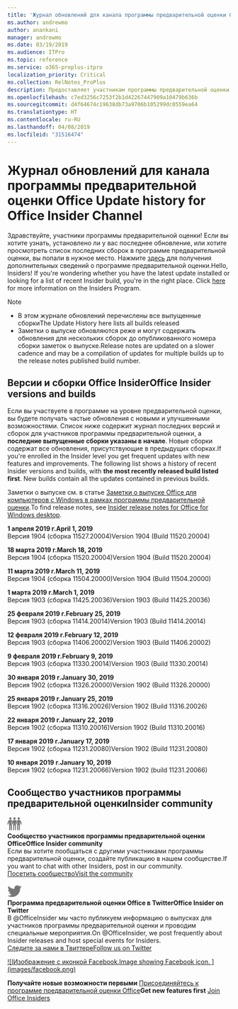 ```yaml
---
title: 'Журнал обновлений для канала программы предварительной оценки Office '
ms.author: andrewmo
author: anankani
manager: andrewmo
ms.date: 03/19/2019
ms.audience: ITPro
ms.topic: reference
ms.service: o365-proplus-itpro
localization_priority: Critical
ms.collection: RelNotes_ProPlus
description: Предоставляет участникам программы предварительной оценки журнал обновлений для выпусков Monthly Channel для уровня «Предварительная оценка — ранний доступ» для настольных компьютеров с Windows.
ms.openlocfilehash: c7ed3256c7253f2b1d42267447909a10479b636b
ms.sourcegitcommit: d4f64674c19638db73a9706b105299dc0559ea64
ms.translationtype: HT
ms.contentlocale: ru-RU
ms.lasthandoff: 04/08/2019
ms.locfileid: "31516474"
---
```

# <a name="update-history-for-office-insider-channel"></a><span data-ttu-id="cddef-103">Журнал обновлений для канала программы предварительной оценки Office </span><span class="sxs-lookup"><span data-stu-id="cddef-103">Update history for Office Insider Channel</span></span>

<span data-ttu-id="cddef-p101">Здравствуйте, участники программы предварительной оценки! Если вы хотите узнать, установлено ли у вас последнее обновление, или хотите просмотреть список последних сборок в программе предварительной оценки, вы попали в нужное место. Нажмите [здесь](https://insider.office.com/) для получения дополнительных сведений о программе предварительной оценки.</span><span class="sxs-lookup"><span data-stu-id="cddef-p101">Hello, Insiders! If you're wondering whether you have the latest update installed or looking for a list of recent Insider build, you're in the right place. Click [here](https://insider.office.com/) for more information on the Insiders Program.</span></span>

> [!NOTE]
> - <span data-ttu-id="cddef-107">В этом журнале обновлений перечислены все выпущенные сборки</span><span class="sxs-lookup"><span data-stu-id="cddef-107">The Update History here lists all builds released</span></span>
> - <span data-ttu-id="cddef-108">Заметки о выпуске обновляются реже и могут содержать обновления для нескольких сборок до опубликованного номера сборки заметок о выпуске.</span><span class="sxs-lookup"><span data-stu-id="cddef-108">Release notes are updated on a slower cadence and may be a compilation of updates for multiple builds up to the release notes published build number.</span></span>



## <a name="office-insider-versions-and-builds"></a><span data-ttu-id="cddef-109">Версии и сборки Office Insider</span><span class="sxs-lookup"><span data-stu-id="cddef-109">Office Insider versions and builds</span></span>

<span data-ttu-id="cddef-p102">Если вы участвуете в программе на уровне предварительной оценки, вы будете получать частые обновления с новыми и улучшенными возможностями. Список ниже содержит журнал последних версий и сборок для участников программы предварительной оценки, а **последние выпущенные сборки указаны в начале**. Новые сборки содержат все обновления, присутствующие в предыдущих сборках.</span><span class="sxs-lookup"><span data-stu-id="cddef-p102">If you're enrolled in the Insider level you get frequent updates with new features and improvements. The following list shows a history of recent Insider versions and builds, with **the most recently released build listed first**. New builds contain all the updates contained in previous builds.</span></span> 

<span data-ttu-id="cddef-113">Заметки о выпуске см. в статье [Заметки о выпуске Office для компьютеров с Windows в рамках программы предварительной оценки](https://docs.microsoft.com/ru-RU/OfficeUpdates/release-notes-office-insider).</span><span class="sxs-lookup"><span data-stu-id="cddef-113">To find release notes, see [Insider release notes for Office for Windows desktop](https://docs.microsoft.com/ru-RU/OfficeUpdates/release-notes-office-insider).</span></span>

**<span data-ttu-id="cddef-114">1 апреля 2019 г.</span><span class="sxs-lookup"><span data-stu-id="cddef-114">April 1, 2019</span></span>**<br/> <span data-ttu-id="cddef-115">Версия 1904 (сборка 11527.20004)</span><span class="sxs-lookup"><span data-stu-id="cddef-115">Version 1904 (Build 11520.20004)</span></span><br/>

**<span data-ttu-id="cddef-116">18 марта 2019 г.</span><span class="sxs-lookup"><span data-stu-id="cddef-116">March 18, 2019</span></span>**<br/> <span data-ttu-id="cddef-117">Версия 1904 (сборка 11520.20004)</span><span class="sxs-lookup"><span data-stu-id="cddef-117">Version 1904 (Build 11520.20004)</span></span><br/>

**<span data-ttu-id="cddef-118">11 марта 2019 г.</span><span class="sxs-lookup"><span data-stu-id="cddef-118">March 11, 2019</span></span>**<br/> <span data-ttu-id="cddef-119">Версия 1904 (сборка 11504.20000)</span><span class="sxs-lookup"><span data-stu-id="cddef-119">Version 1904 (Build 11504.20000)</span></span><br/>

**<span data-ttu-id="cddef-120">1 марта 2019 г.</span><span class="sxs-lookup"><span data-stu-id="cddef-120">March 1, 2019</span></span>**<br/> <span data-ttu-id="cddef-121">Версия 1903 (сборка 11425.20036)</span><span class="sxs-lookup"><span data-stu-id="cddef-121">Version 1903 (Build 11425.20036)</span></span><br/> 

**<span data-ttu-id="cddef-122">25 февраля 2019 г.</span><span class="sxs-lookup"><span data-stu-id="cddef-122">February 25, 2019</span></span>**<br/> <span data-ttu-id="cddef-123">Версия 1903 (сборка 11414.20014)</span><span class="sxs-lookup"><span data-stu-id="cddef-123">Version 1903 (Build 11414.20014)</span></span><br/> 

**<span data-ttu-id="cddef-124">12 февраля 2019 г.</span><span class="sxs-lookup"><span data-stu-id="cddef-124">February 12, 2019</span></span>**<br/> <span data-ttu-id="cddef-125">Версия 1903 (сборка 11406.20002)</span><span class="sxs-lookup"><span data-stu-id="cddef-125">Version 1903 (Build 11406.20002)</span></span><br/> 

**<span data-ttu-id="cddef-126">9 февраля 2019 г.</span><span class="sxs-lookup"><span data-stu-id="cddef-126">February 9, 2019</span></span>**<br/> <span data-ttu-id="cddef-127">Версия 1903 (сборка 11330.20014)</span><span class="sxs-lookup"><span data-stu-id="cddef-127">Version 1903 (Build 11330.20014)</span></span><br/> 

**<span data-ttu-id="cddef-128">30 января 2019 г.</span><span class="sxs-lookup"><span data-stu-id="cddef-128">January 30, 2019</span></span>**<br/> <span data-ttu-id="cddef-129">Версия 1902 (сборка 11326.20000)</span><span class="sxs-lookup"><span data-stu-id="cddef-129">Version 1902 (Build 11326.20000)</span></span><br/> 

**<span data-ttu-id="cddef-130">25 января 2019 г.</span><span class="sxs-lookup"><span data-stu-id="cddef-130">January 25, 2019</span></span>**<br/> <span data-ttu-id="cddef-131">Версия 1902 (сборка 11316.20026)</span><span class="sxs-lookup"><span data-stu-id="cddef-131">Version 1902 (Build 11316.20026)</span></span><br/> 

**<span data-ttu-id="cddef-132">22 января 2019 г.</span><span class="sxs-lookup"><span data-stu-id="cddef-132">January 22, 2019</span></span>**<br/> <span data-ttu-id="cddef-133">Версия 1902 (сборка 11310.20016)</span><span class="sxs-lookup"><span data-stu-id="cddef-133">Version 1902 (Build 11310.20016)</span></span><br/> 

**<span data-ttu-id="cddef-134">17 января 2019 г.</span><span class="sxs-lookup"><span data-stu-id="cddef-134">January 17, 2019</span></span>**<br/> <span data-ttu-id="cddef-135">Версия 1902 (сборка 11231.20080)</span><span class="sxs-lookup"><span data-stu-id="cddef-135">Version 1902 (Build 11231.20080)</span></span><br/>

**<span data-ttu-id="cddef-136">10 января 2019 г.</span><span class="sxs-lookup"><span data-stu-id="cddef-136">January 10, 2019</span></span>**<br/> <span data-ttu-id="cddef-137">Версия 1902 (сборка 11231.20066)</span><span class="sxs-lookup"><span data-stu-id="cddef-137">Version 1902 (build 11231.20066)</span></span><br/> 


## <a name="insider-community"></a><span data-ttu-id="cddef-138">Сообщество участников программы предварительной оценки</span><span class="sxs-lookup"><span data-stu-id="cddef-138">Insider community</span></span>

![<span data-ttu-id="cddef-139">Изображение с демонстрацией сообщества участников программы предварительной оценки.</span><span class="sxs-lookup"><span data-stu-id="cddef-139">Image showing insider community.</span></span> ](images/insidercommunity.png) <br/>
**<span data-ttu-id="cddef-140">Сообщество участников программы предварительной оценки Office</span><span class="sxs-lookup"><span data-stu-id="cddef-140">Office Insider community</span></span>**<br/> <span data-ttu-id="cddef-141">Если вы хотите пообщаться с другими участниками программы предварительной оценки, создайте публикацию в нашем сообществе.</span><span class="sxs-lookup"><span data-stu-id="cddef-141">If you want to chat with other Insiders, post in our community.</span></span><br/> 
[<span data-ttu-id="cddef-142">Посетить сообщество</span><span class="sxs-lookup"><span data-stu-id="cddef-142">Visit the community</span></span>](https://go.microsoft.com/fwlink/?linkid=843493)<br/> 

![<span data-ttu-id="cddef-143">Изображение с иконкой Twitter.</span><span class="sxs-lookup"><span data-stu-id="cddef-143">Image showing twitter icon.</span></span> ](images/twitter.png)<br/>
**<span data-ttu-id="cddef-144">Программа предварительной оценки Office в Twitter</span><span class="sxs-lookup"><span data-stu-id="cddef-144">Office Insider on Twitter</span></span>**<br/> <span data-ttu-id="cddef-145">В @OfficeInsider мы часто публикуем информацию о выпусках для участников программы предварительной оценки и проводим специальные мероприятия.</span><span class="sxs-lookup"><span data-stu-id="cddef-145">On @OfficeInsider, we post frequently about Insider releases and host special events for Insiders.</span></span><br/> 
[<span data-ttu-id="cddef-146">Следите за нами в Твиттере</span><span class="sxs-lookup"><span data-stu-id="cddef-146">Follow us on Twitter</span></span>](https://go.microsoft.com/fwlink/?linkid=717717)<br/> 

[![I<span data-ttu-id="cddef-147">Изображение с иконкой Facebook.</span><span class="sxs-lookup"><span data-stu-id="cddef-147">Image showing Facebook icon. </span></span> <span data-ttu-id="cddef-148">]</span><span class="sxs-lookup"><span data-stu-id="cddef-148"></span></span>(images/facebook.png)](https://www.facebook.com/sharer.php?u=https://support.office.com/en-us/article/Update-history-for-Office-Insider-for-Windows-desktop-64bbb317-972a-4933-8b82-cc866f0b067c)


<span data-ttu-id="cddef-149">**Получайте новые возможности первыми**
[Присоединяйтесь к программе предварительной оценки Office](https://insider.office.com/)</span><span class="sxs-lookup"><span data-stu-id="cddef-149">**Get new features first**
[Join Office Insiders](https://insider.office.com/)</span></span>
